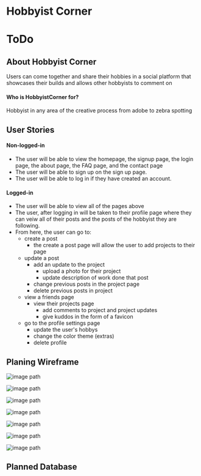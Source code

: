 # Hobbyist Corner

# ToDo

## About Hobbyist Corner

Users can come together and share their hobbies in a social platform that showcases their builds and allows other hobbyists to comment on

#### Who is HobbyistCorner for?

Hobbyist in any area of the creative process from adobe to zebra spotting

## User Stories

#### Non-logged-in

- The user will be able to view the homepage, the signup page, the login page, the about page, the FAQ page, and the contact page
- The user will be able to sign up on the sign up page.
- The user will be able to log in if they have created an account.

#### Logged-in

- The user will be able to view all of the pages above
- The user, after logging in will be taken to their profile page where they can veiw all of their posts and the posts of the hobbyist they are following.
- From here, the user can go to:
  - create a post
    - the create a post page will allow the user to add projects to their page
  - update a post
    - add an update to the project
      - upload a photo for their project
      - update description of work done that post
    - change previous posts in the project page
    - delete previous posts in project
  - view a friends page
    - view their projects page
      - add comments to project and project updates
      - give kuddos in the form of a favicon
  - go to the profile settings page
    - update the user's hobbys
    - change the color theme (extras)
    - delete profile

## Planing Wireframe

![image path](./planning-assets/landing-page.png)

![image path](./planning-assets/profile.png)

![image path](./planning-assets/add-content.png)

![image path](./planning-assets/friend-list.png)

![image path](./planning-assets/other-users.png)

![image path](./planning-assets/signin.png)

![image path](./planning-assets/signup.png)

## Planned Database

